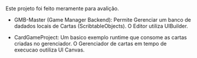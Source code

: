 Este projeto foi feito meramente para avalição.
- GMB-Master (Game Manager Backend): 
Permite Gerenciar um banco de dadados locais de Cartas (ScribtableObjects). 
O Editor utiliza UIBuilder.

- CardGameProject: Um basico exemplo runtime que consome as cartas criadas no gerenciador. 
O Gerenciador de cartas em tempo de execucao outiliza UI Canvas.

